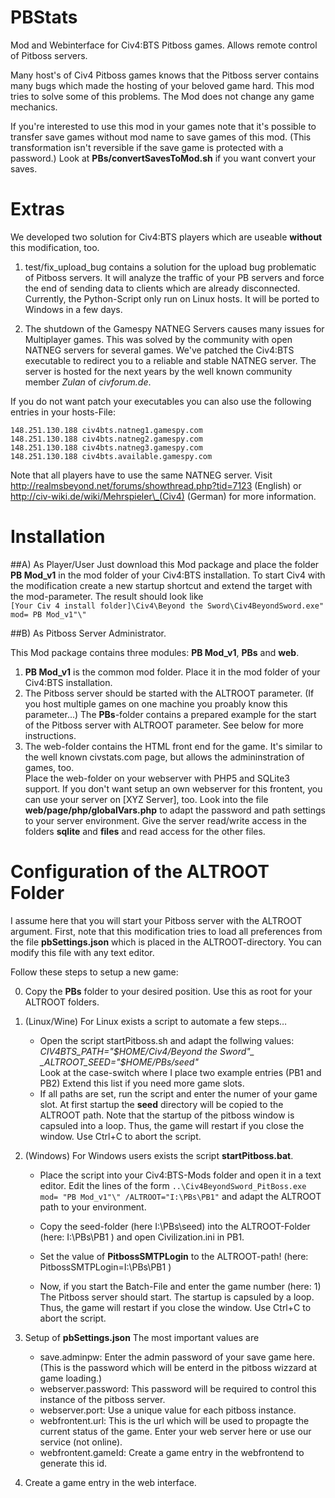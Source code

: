 PBStats
=======

Mod and Webinterface for Civ4:BTS Pitboss games. Allows remote control of Pitboss servers. 

Many host's of Civ4 Pitboss games knows that the Pitboss server contains many bugs 
which made the hosting of your beloved game hard. This mod tries to solve some of this 
problems. The Mod does not change any game mechanics. 

If you're interested to use this mod in your games note that it's possible to transfer 
save games without mod name to save games of this mod. (This transformation isn't reversible 
if the save game is protected with a password.) 
Look at **PBs/convertSavesToMod.sh** if you want convert your saves.


Extras
=======

We developed two solution for Civ4:BTS players which are useable **without** this modification, too. 

1. test/fix_upload_bug contains a solution for the upload bug problematic of Pitboss servers. It will 
analyze the traffic of your PB servers and force the end of sending data to clients 
which are already disconnected.
Currently, the Python-Script only run on Linux hosts. It will be ported to Windows in a few days.

2. The shutdown of the Gamespy NATNEG Servers causes many issues for Multiplayer games. This was solved 
by the community with open NATNEG servers for several games. We've patched the Civ4:BTS executable to 
redirect you to a reliable and stable NATNEG server. The server is hosted for the next years by the well known community member *Zulan* of *civforum.de*.

If you do not want patch your executables you can also use the following entries in your hosts-File:
```
148.251.130.188 civ4bts.natneg1.gamespy.com
148.251.130.188 civ4bts.natneg2.gamespy.com
148.251.130.188 civ4bts.natneg3.gamespy.com
148.251.130.188 civ4bts.available.gamespy.com
```

Note that all players have to use the same NATNEG server. 
Visit http://realmsbeyond.net/forums/showthread.php?tid=7123 (English) or  
http://civ-wiki.de/wiki/Mehrspieler\_(Civ4) (German)  for more information.


Installation
=======

##A) As Player/User 
Just download this Mod package and place the folder **PB Mod_v1** in the mod folder of your Civ4:BTS installation. 
To start Civ4 with the modification create a new startup shortcut and extend the target with the mod-parameter. The result should look like  
`[Your Civ 4 install folder]\Civ4\Beyond the Sword\Civ4BeyondSword.exe" mod= PB Mod_v1"\"`

##B) As Pitboss Server Administrator. 

This Mod package contains three modules: **PB Mod\_v1**, **PBs** and **web**. 

1. **PB Mod\_v1** is the common mod folder. Place it in the mod folder of your Civ4:BTS installation. 
2. The Pitboss server should be started with the ALTROOT parameter. (If you host multiple games 
on one machine you proably know this parameter...) 
The **PBs**-folder contains a prepared example for the start of the Pitboss server 
with ALTROOT parameter. See below for more instructions. 
3. The web-folder contains the HTML front end for the game. 
It's similar to the well known civstats.com page, 
but allows the admininstration of games, too.  
Place the web-folder on your webserver with PHP5 and SQLite3 support. If you don't want 
setup an own webserver for this frontent, you can use your server on [XYZ Server], too. 
Look into the file **web/page/php/globalVars.php** to adapt the password and path settings 
to your server environment. Give the server read/write access in the folders **sqlite** and **files** 
and read access for the other files. 


Configuration of the ALTROOT Folder
=======

I assume here that you will start your Pitboss server with the ALTROOT argument. 
First, note that this modification tries to load all preferences from 
the file **pbSettings.json** which is placed in the ALTROOT-directory. You can modify 
this file with any text editor. 

Follow these steps to setup a new game: 

0. Copy the **PBs** folder to your desired position. 
Use this as root for your ALTROOT folders. 

1. (Linux/Wine) 
For Linux exists a script to automate a few steps… 
   * Open the script startPitboss.sh and adapt the follwing values: 
_CIV4BTS_PATH="$HOME/Civ4/Beyond the Sword"_ 
_ALTROOT_SEED="$HOME/PBs/seed"_  
Look at the case-switch where I place two example entries (PB1 and PB2) 
Extend this list if you need more game slots. 
    * If all paths are set, run the script and enter the numer of your game 
slot. At first startup the **seed** directory will be copied to the ALTROOT path. 
Note that the startup of the pitboss window is capsuled into a loop. Thus, 
the game will  restart if you close the window. Use Ctrl+C to abort the script. 

1. (Windows)
For Windows users exists the script **startPitboss.bat**. 
    * Place the script into your Civ4:BTS-Mods folder and open it 
in a text editor.  Edit the lines of the form 
`..\Civ4BeyondSword_PitBoss.exe mod= "PB Mod_v1"\" /ALTROOT="I:\PBs\PB1"`
and adapt the ALTROOT path to your environment. 

    * Copy the seed-folder (here I:\PBs\seed) 
    into the ALTROOT-Folder (here: I:\PBs\PB1 ) and open 
    Civilization.ini in PB1. 
    * Set the value of **PitbossSMTPLogin** to the ALTROOT-path! 
(here: PitbossSMTPLogin=I:\PBs\PB1 ) 
    * Now, if you start the Batch-File and enter the game number (here: 1) 
The Pitboss server should start. The startup is capsuled by a loop. 
Thus, the game will restart if you close the window. Use Ctrl+C to 
abort the script. 

2. Setup of **pbSettings.json** 
The most important values are 
    * save.adminpw: Enter the admin password of your save game here. (This is the password which 
 will be enterd in the pitboss wizzard at game loading.) 
    * webserver.password: This password will be required to control this instance of the pitboss server. 
    * webserver.port: Use a unique value for each pitboss instance. 
    * webfrontent.url: This is the url which will be used to propagte the current status of the game.  Enter your web server here or use our service (not online).
    * webfrontent.gameId: Create a game entry in the webfrontend to generate this id. 

3. Create a game entry in the web interface. 

